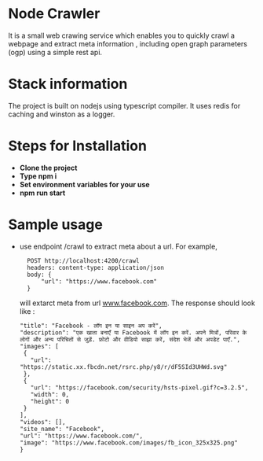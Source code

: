 # **Node Crawler**
It is a small web crawing service which enables you to quickly crawl a webpage and extract meta information , including open graph parameters (ogp) using a simple rest api.

# **Stack information**
The project is built on nodejs using typescript compiler. It uses redis for caching and winston as a logger.

# **Steps for Installation**
* **Clone the project**
* **Type npm i**
* **Set environment variables for your use**
* **npm run start**

# **Sample usage**
* use endpoint /crawl to extract meta about a url. For example,
  ```
    POST http://localhost:4200/crawl
    headers: content-type: application/json
    body: {
        "url": "https://www.facebook.com"
    }
   ```
   will extarct meta from url www.facebook.com. The response should look like :
   ```{
  "title": "Facebook - लॉग इन या साइन अप करें",
  "description": "एक खाता बनाएँ या Facebook में लॉग इन करें. अपने मित्रों, परिवार के लोगों और अन्य परिचितों से जुड़ें. फ़ोटो और वीडियो साझा करें, संदेश भेजें और अपडेट पाएँ.",
  "images": [
    {
      "url": "https://static.xx.fbcdn.net/rsrc.php/y8/r/dF5SId3UHWd.svg"
    },
    {
      "url": "https://facebook.com/security/hsts-pixel.gif?c=3.2.5",
      "width": 0,
      "height": 0
    }
  ],
  "videos": [],
  "site_name": "Facebook",
  "url": "https://www.facebook.com/",
  "image": "https://www.facebook.com/images/fb_icon_325x325.png"
  }